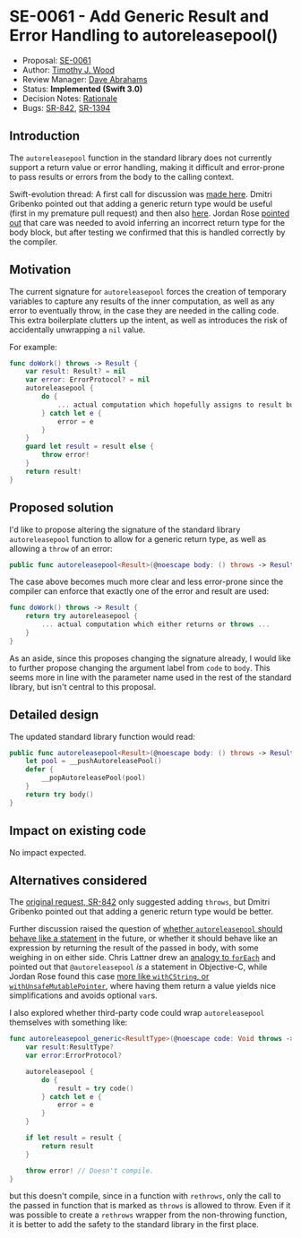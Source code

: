 # SE-0061 - Add Generic Result and Error Handling to autoreleasepool()

* Proposal: [SE-0061](0061-autoreleasepool-signature.md)
* Author: [Timothy J. Wood](https://github.com/tjw)
* Review Manager: [Dave Abrahams](https://github.com/dabrahams)
* Status: **Implemented (Swift 3.0)**
* Decision Notes: [Rationale](https://forums.swift.org/t/accepted-se-0061-add-generic-result-and-error-handling-to-autoreleasepool/2425)
* Bugs: [SR-842](https://bugs.swift.org/browse/SR-842), [SR-1394](https://bugs.swift.org/browse/SR-1394)

## Introduction

The `autoreleasepool` function in the standard library does not currently
support a return value or error handling, making it difficult and error-prone
to pass results or errors from the body to the calling context.

Swift-evolution thread: A first call for discussion was
[made here](https://forums.swift.org/t/update-the-signature-of-objectivec-autoreleasepool-sr-842/1886).
Dmitri Gribenko pointed out that adding a generic return type would be useful
(first in my premature pull request) and then also [here](https://forums.swift.org/t/update-the-signature-of-objectivec-autoreleasepool-sr-842/1886/2).
Jordan Rose [pointed out](https://forums.swift.org/t/update-the-signature-of-objectivec-autoreleasepool-sr-842/1886/3)
that care was needed to avoid inferring an incorrect return type for the body
block, but after testing we confirmed that this is handled correctly by
the compiler.

## Motivation

The current signature for `autoreleasepool` forces the creation of temporary
variables to capture any results of the inner computation, as well as any error
to eventually throw, in the case they are needed in the calling code. This extra
boilerplate clutters up the intent, as well as introduces the risk of
accidentally unwrapping a `nil` value.

For example:

```swift
func doWork() throws -> Result {
    var result: Result? = nil
    var error: ErrorProtocol? = nil
    autoreleasepool {
        do {
            ... actual computation which hopefully assigns to result but might not ...
        } catch let e {
            error = e
        }
    }
    guard let result = result else {
        throw error!
    }
    return result!
}
```

## Proposed solution

I'd like to propose altering the signature of the standard library
`autoreleasepool` function to allow for a generic return type, as well as
allowing a `throw` of an error:

```swift
public func autoreleasepool<Result>(@noescape body: () throws -> Result) rethrows -> Result
```

The case above becomes much more clear and less error-prone since the compiler
can enforce that exactly one of the error and result are used:

```swift
func doWork() throws -> Result {
    return try autoreleasepool {
        ... actual computation which either returns or throws ...
    }
}
```

As an aside, since this proposes changing the signature already, I would like
to further propose changing the argument label from `code` to `body`. This seems
more in line with the parameter name used in the rest of the standard library,
but isn't central to this proposal.

## Detailed design

The updated standard library function would read:

```swift
public func autoreleasepool<Result>(@noescape body: () throws -> Result) rethrows -> Result {
    let pool = __pushAutoreleasePool()
    defer {
        __popAutoreleasePool(pool)
    }
    return try body()
}
```

## Impact on existing code

No impact expected.

## Alternatives considered

The [original request, SR-842](https://bugs.swift.org/browse/SR-842) only
suggested adding `throws`, but Dmitri Gribenko pointed out that adding a generic
return type would be better.

Further discussion raised the question of [whether `autoreleasepool` should
behave like a statement](https://forums.swift.org/t/update-the-signature-of-objectivec-autoreleasepool-sr-842/1886/13)
in the future, or whether it should behave like an expression by returning the
result of the passed in body, with some weighing in on either side.
Chris Lattner drew an [analogy to `forEach`](https://forums.swift.org/t/update-the-signature-of-objectivec-autoreleasepool-sr-842/1886/13)
and pointed out that `@autoreleasepool` *is* a statement in Objective-C, while
Jordan Rose found this case [more like `withCString`, or
`withUnsafeMutablePointer`](https://forums.swift.org/t/update-the-signature-of-objectivec-autoreleasepool-sr-842/1886/14),
where having them return a value yields nice simplifications and avoids optional
`var`s.

I also explored whether third-party code could wrap `autoreleasepool` themselves
with something like:

```swift
func autoreleasepool_generic<ResultType>(@noescape code: Void throws -> ResultType) rethrows -> ResultType {
    var result:ResultType?
    var error:ErrorProtocol?

    autoreleasepool {
        do {
            result = try code()
        } catch let e {
            error = e
        }
    }

    if let result = result {
        return result
    }

    throw error! // Doesn't compile.
}
```
  
but this doesn't compile, since in a function with `rethrows`, only the call to
the passed in function that is marked as `throws` is allowed to throw.
Even if it was possible to create a `rethrows` wrapper from the non-throwing
function, it is better to add the safety to the standard library in the
first place.

